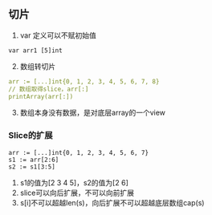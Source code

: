 ## 切片

1. var 定义可以不赋初始值
```
var arr1 [5]int
```
2. 数组转切片
```yaml
arr := [...]int{0, 1, 2, 3, 4, 5, 6, 7, 8}
// 数组取得slice，arr[:]
printArray(arr[:])
```
3. 数组本身没有数据，是对底层array的一个view

### Slice的扩展
```
arr := [...]int{0, 1, 2, 3, 4, 5, 6, 7}
s1 := arr[2:6]
s2 := s1[3:5]
```
1. s1的值为[2 3 4 5]，s2的值为[2 6]
2. slice可以向后扩展，不可以向前扩展
3. s[i]不可以超越len(s)，向后扩展不可以超越底层数组cap(s)
